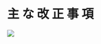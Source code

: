 # 主 な 改 正 事 項

![](https://www.nta.go.jp/tmp/043c7919-275b-4519-91de-a72ea9e2c1c8/images/ae2edf08a19a42b94a905eb11a2d27ca43dff74bb120792cc82de7a14c73c29c.jpg)